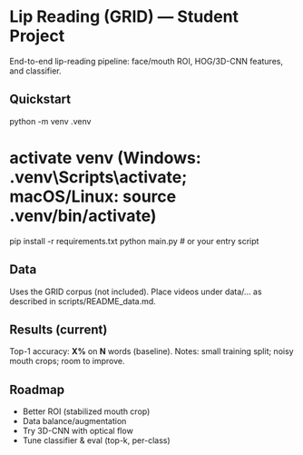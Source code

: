 # Lip Reading (GRID) — Student Project

End-to-end lip-reading pipeline: face/mouth ROI, HOG/3D-CNN features, and classifier.

## Quickstart
python -m venv .venv
# activate venv (Windows: .venv\Scripts\activate; macOS/Linux: source .venv/bin/activate)
pip install -r requirements.txt
python main.py  # or your entry script

## Data
Uses the GRID corpus (not included). Place videos under data/… as described in scripts/README_data.md.

## Results (current)
Top-1 accuracy:  **X%** on **N** words (baseline).
Notes: small training split; noisy mouth crops; room to improve.

## Roadmap
- Better ROI (stabilized mouth crop)
- Data balance/augmentation
- Try 3D-CNN with optical flow
- Tune classifier & eval (top-k, per-class)
